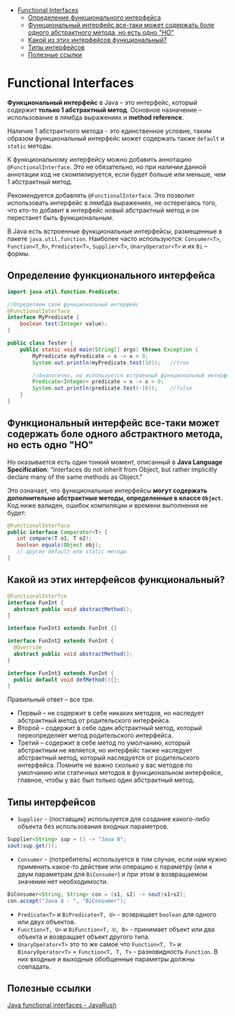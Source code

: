<!-- TOC -->
* [Functional Interfaces](#functional-interfaces)
  * [Определение функционального интерфейса](#определение-функционального-интерфейса)
  * [Функциональный интерфейс все-таки может содержать боле одного абстрактного метода, но есть одно "НО"](#функциональный-интерфейс-все-таки-может-содержать-боле-одного-абстрактного-метода-но-есть-одно-но)
  * [Какой из этих интерфейсов функциональный?](#какой-из-этих-интерфейсов-функциональный)
  * [Типы интерфейсов](#типы-интерфейсов)
  * [Полезные ссылки](#полезные-ссылки)
<!-- TOC -->

# Functional Interfaces

**Функциональный интерфейс** в Java – это интерфейс, который содержит **только 1 абстрактный метод**. Основное назначение – использование в лямбда выражениях 
и **method reference**.

Наличие 1 абстрактного метода - это единственное условие, таким образом функциональный интерфейс может содержать также `default` и `static` методы.

К функциональному интерфейсу можно добавить аннотацию `@FunctionalInterface`. Это не обязательно, но при наличии данной аннотации код не скомпилируется, 
если будет больше или меньше, чем 1 абстрактный метод.

Рекомендуется добавлять `@FunctionalInterface`. Это позволит использовать интерфейс в лямбда выражениях, не остерегаясь того, 
что кто-то добавит в интерфейс новый абстрактный метод и он перестанет быть функциональным.

В Java есть встроенные функциональные интерфейсы, размещенные в пакете `java.util.function`. 
Наиболее часто используются: `Consumer<T>`, `Function<T,R>`, `Predicate<T>`, `Supplier<T>`, `UnaryOperator<T>` и их `Bi` – формы. 

## Определение функционального интерфейса

```java
import java.util.function.Predicate;

//Определяем свой функциональный интерфейс
@FunctionalInterface
interface MyPredicate {
    boolean test(Integer value);
}

public class Tester {
    public static void main(String[] args) throws Exception {
        MyPredicate myPredicate = x -> x > 0;
        System.out.println(myPredicate.test(10));   //true

        //Аналогично, но используется встроенный функциональный интерфейс java.util.function.Predicate
        Predicate<Integer> predicate = x -> x > 0;
        System.out.println(predicate.test(-10));    //false
    }
}
```

## Функциональный интерфейс все-таки может содержать боле одного абстрактного метода, но есть одно "НО"

Но оказывается есть один тонкий момент, описанный в **Java Language Specification**: 
“interfaces do not inherit from Object, but rather implicitly declare many of the same methods as Object.”

Это означает, что функциональные интерфейсы **могут содержать дополнительно абстрактные методы, определенные в классе `Object`**. 
Код ниже валиден, ошибок компиляции и времени выполнения не будет:

```java
@FunctionalInterface
public interface Comparator<T> {
   int compare(T o1, T o2);
   boolean equals(Object obj);
   // другие default или static методы
}
```

## Какой из этих интерфейсов функциональный?

```java
@FunctionalInterfce 
interface FunInt {
  abstract public void abstractMethod();
}

interface FunInt1 extends FunInt {}

interface FunInt2 extends FunInt {
  @Override
  abstract public void abstractMethod();
}

interface FunInt3 extends FunInt {
  public default void defMethod(){};
}
```

Правильный ответ – все три. 
- Первый – не содержит в себе никаких методов, но наследует абстрактный метод от родительского интерфейса. 
- Второй – содержит в себе один абстрактный метод, который переопределяет метод родительского интерфейса. 
- Третий – содержит в себе метод по умолчанию, который абстрактным не является, но интерфейс также наследует абстрактный метод, который наследуется от 
родительского интерфейса. Помните не важно сколько у вас методов по умолчанию или статичных методов в функциональном интерфейсе, 
главное, чтобы у вас был только один абстрактный метод.

## Типы интерфейсов

- `Supplier` - (поставщик) используется для создание какого-либо объекта без использования входных параметров. 
```java
Supplier<String> sup = () -> "Java 8";
sout(sup.get());
```
- `Consumer` - (потребитель) используется в том случае, если нам нужно применить какое-то действие или операцию к параметру 
(или к двум параметрам для `BiConsumer`) и при этом в возвращаемом значении нет необходимости.
```java
BiConsumer<String, String> con = (s1, s2) -> sout(s1+s2);
con.accept("Java 8 - ", "BiConsumer");
```
- `Predicate<T>` и `BiPredicate<T, U>` - возвращает `boolean` для одного или двух объектов.
- `Function<T, U>` и `BiFunction<T, U, R>` - принимает объект или два объекта и возвращает объект другого типа.
- `UnaryOperator<T>` это то же самое что `Function<T, T>` и `BinaryOperator<T>` = `Function<T, T, T>` - разновидность `Function`. 
В них входные и выходные обобщенные параметры должны совпадать. 

## Полезные ссылки

[Java functional interfaces - JavaRush](https://javarush.ru/groups/posts/592-java-functional-interfaces)
